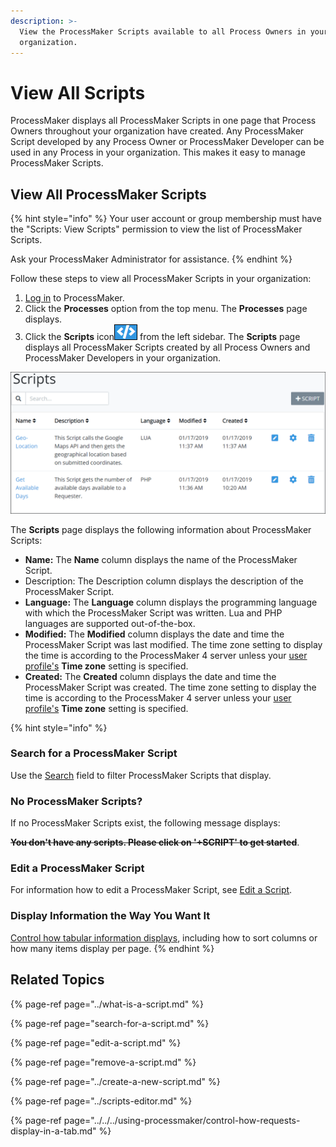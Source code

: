 ```yaml
---
description: >-
  View the ProcessMaker Scripts available to all Process Owners in your
  organization.
---
```


# View All Scripts

ProcessMaker displays all ProcessMaker Scripts in one page that Process Owners throughout your organization have created. Any ProcessMaker Script developed by any Process Owner or ProcessMaker Developer can be used in any Process in your organization. This makes it easy to manage ProcessMaker Scripts.

## View All ProcessMaker Scripts

{% hint style="info" %}
Your user account or group membership must have the "Scripts: View Scripts" permission to view the list of ProcessMaker Scripts.

Ask your ProcessMaker Administrator for assistance.
{% endhint %}

Follow these steps to view all ProcessMaker Scripts in your organization:

1. [Log in](../../../using-processmaker/log-in.md#log-in) to ProcessMaker.
2. Click the **Processes** option from the top menu. The **Processes** page displays.
3. Click the **Scripts** icon![](../../../.gitbook/assets/scripts-icon-processes.png) from the left sidebar. The **Scripts** page displays all ProcessMaker Scripts created by all Process Owners and ProcessMaker Developers in your organization.

![](../../../.gitbook/assets/chrome_2019-01-17_14-38-34.png)

The **Scripts** page displays the following information about ProcessMaker Scripts:

* **Name:** The **Name** column displays the name of the ProcessMaker Script.
* Description: The Description column displays the description of the ProcessMaker Script.
* **Language:** The **Language** column displays the programming language with which the ProcessMaker Script was written. Lua and PHP languages are supported out-of-the-box.
* **Modified:** The **Modified** column displays the date and time the ProcessMaker Script was last modified. The time zone setting to display the time is according to the ProcessMaker 4 server unless your [user profile's](../../../using-processmaker/profile-settings.md#change-your-profile-settings) **Time zone** setting is specified.
* **Created:** The **Created** column displays the date and time the ProcessMaker Script was created. The time zone setting to display the time is according to the ProcessMaker 4 server unless your [user profile's](../../../using-processmaker/profile-settings.md#change-your-profile-settings) **Time zone** setting is specified.

{% hint style="info" %}
### Search for a ProcessMaker Script

Use the [Search](search-for-a-script.md#search-for-a-processmaker-script) field to filter ProcessMaker Scripts that display.

### No ProcessMaker Scripts?

If no ProcessMaker Scripts exist, the following message displays: 

~~**You don't have any scripts. Please click on '+SCRIPT' to get started**~~.

### Edit a ProcessMaker Script

For information how to edit a ProcessMaker Script, see [Edit a Script](edit-a-script.md).

### Display Information the Way You Want It

[Control how tabular information displays](../../../using-processmaker/control-how-requests-display-in-a-tab.md), including how to sort columns or how many items display per page.
{% endhint %}

## Related Topics

{% page-ref page="../what-is-a-script.md" %}

{% page-ref page="search-for-a-script.md" %}

{% page-ref page="edit-a-script.md" %}

{% page-ref page="remove-a-script.md" %}

{% page-ref page="../create-a-new-script.md" %}

{% page-ref page="../scripts-editor.md" %}

{% page-ref page="../../../using-processmaker/control-how-requests-display-in-a-tab.md" %}

